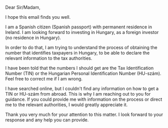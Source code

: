 Dear Sir/Madam,

I hope this email finds you well.

I am a Spanish citizen (Spanish passport) with permanent residence in Ireland. I am looking forward to investing in Hungary, as a foreign investor (no residence in Hungary).

In order to do that, I am trying to understand the process of obtaining the number that identifies taxpayers in Hungary, to be able to declare the relevant information to the tax authorities.

I have been told that the numbers I should get are the Tax Identification Number (TIN) or the Hungarian Personal Identification Number (HU-szám). Feel free to correct me if I am wrong.

I have searched online, but I couldn't find any information on how to get a TIN or HU-szám from abroad. This is why I am reaching out to you for guidance. If you could provide me with information on the process or direct me to the relevant authorities, I would greatly appreciate it.

Thank you very much for your attention to this matter. I look forward to your response and any help you can provide.
